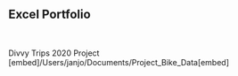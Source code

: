 ## Excel Portfolio 

<br>

Divvy Trips 2020 Project [embed]/Users/janjo/Documents/Project_Bike_Data[embed]
